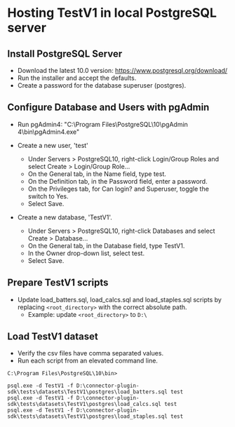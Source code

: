 # Hosting TestV1 in local PostgreSQL server

## Install PostgreSQL Server
- Download the latest 10.0 version: https://www.postgresql.org/download/
- Run the installer and accept the defaults.
- Create a password for the database superuser (postgres).

## Configure Database and Users with pgAdmin
- Run pgAdmin4: "C:\Program Files\PostgreSQL\10\pgAdmin 4\bin\pgAdmin4.exe"
- Create a new user, 'test'
    - Under Servers > PostgreSQL10, right-click Login/Group Roles and select Create > Login/Group Role...
    - On the General tab, in the Name field, type test.
    - On the Definition tab, in the Password field, enter a password.
    - On the Privileges tab, for Can login? and Superuser, toggle the switch to Yes.
    - Select Save.

- Create a new database, 'TestV1'.
    - Under Servers > PostgreSQL10, right-click Databases and select Create > Database...
    - On the General tab, in the Database field, type TestV1.
    - In the Owner drop-down list, select test.
    - Select Save.

## Prepare TestV1 scripts
- Update load_batters.sql, load_calcs.sql and load_staples.sql scripts by replacing ```<root_directory>``` with the correct absolute path.
    - Example: update ```<root_directory>``` to ```D:\```

## Load TestV1 dataset
- Verify the csv files have comma separated values.
- Run each script from an elevated command line. 

```
C:\Program Files\PostgreSQL\10\bin>

psql.exe -d TestV1 -f D:\connector-plugin-sdk\tests\datasets\TestV1\postgres\load_batters.sql test
psql.exe -d TestV1 -f D:\connector-plugin-sdk\tests\datasets\TestV1\postgres\load_calcs.sql test
psql.exe -d TestV1 -f D:\connector-plugin-sdk\tests\datasets\TestV1\postgres\load_staples.sql test
```
